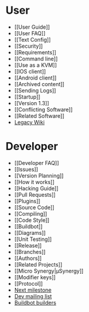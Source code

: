 # User

* [[User Guide]]
* [[User FAQ]]
* [[Text Config]]
* [[Security]]
* [[Requirements]]
* [[Command line]]
* [[Use as a KVM]]
* [[IOS client]]
* [[Android client]]
* [[Archived content]]
* [[Sending Logs]]
* [[Startup]]
* [[Version 1.3]]
* [[Conflicting Software]]
* [[Related Software]]
* [Legacy Wiki](http://synergy-project.org/wiki)

# Developer

* [[Developer FAQ]]
* [[Issues]]
* [[Version Planning]]
* [[How it works]]
* [[Hacking Guide]]
* [[Pull Requests]]
* [[Plugins]]
* [[Source Code]]
* [[Compiling]]
* [[Code Style]]
* [[Buildbot]]
* [[Diagrams]]
* [[Unit Testing]]
* [[Release]]
* [[Branches]]
* [[Authors]]
* [[Related Projects]]
* [[Micro Synergy|μSynergy]]
* [[Modifier keys]]
* [[Protocol]]
* [Next milestone](https://github.com/symless/synergy/issues?q=milestone%3Anext)
* [Dev mailing list](http://groups.google.com/group/synergy-dev)
* [Buildbot builders](http://buildbot.synergy-project.org/builders)